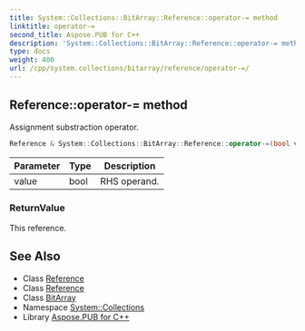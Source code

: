 ```yaml
---
title: System::Collections::BitArray::Reference::operator-= method
linktitle: operator-=
second_title: Aspose.PUB for C++
description: 'System::Collections::BitArray::Reference::operator-= method. Assignment substraction operator in C++.'
type: docs
weight: 400
url: /cpp/system.collections/bitarray/reference/operator-=/
---
```

## Reference::operator-= method


Assignment substraction operator.

```cpp
Reference & System::Collections::BitArray::Reference::operator-=(bool value)
```


| Parameter | Type | Description |
| --- | --- | --- |
| value | bool | RHS operand. |

### ReturnValue

This reference.

## See Also

* Class [Reference](../)
* Class [Reference](../)
* Class [BitArray](../../)
* Namespace [System::Collections](../../../)
* Library [Aspose.PUB for C++](../../../../)
